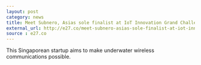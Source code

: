 ```yaml
---
layout: post
category: news
title: Meet Subnero, Asias sole finalist at IoT Innovation Grand Challenge
external_url: http://e27.co/meet-subnero-asias-sole-finalist-at-iot-innovation-grand-challenge-20141009/
source : e27.co
---
```

This Singaporean startup aims to make underwater wireless communications possible.
